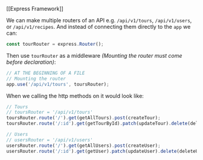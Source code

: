 [[Express Framework]]

We can make multiple routers of an API e.g. `/api/v1/tours`, `/api/v1/users`, or `/api/v1/recipes`. And instead of connecting them directly to the `app` we can:
```JavaScript
const tourRouter = express.Router();
```

Then use `tourRouter` as a middleware *(Mounting the router must come before declaration)*:
```JavaScript
// AT THE BEGINNING OF A FILE 
// Mounting the router
app.use('/api/v1/tours', toursRouter);
```

When we calling the http methods on it would look like: 
```JavaScript
// Tours
// toursRouter = '/api/v1/tours'
toursRouter.route('/').get(getAllTours).post(createTour);
toursRouter.route('/:id').get(getTourById).patch(updateTour).delete(deleteTour);

// Users
// usersRouter = '/api/v1/users'
usersRouter.route('/').get(getAllUsers).post(createUser);
usersRouter.route('/:id').get(getUser).patch(updateUser).delete(deleteUser);
```
